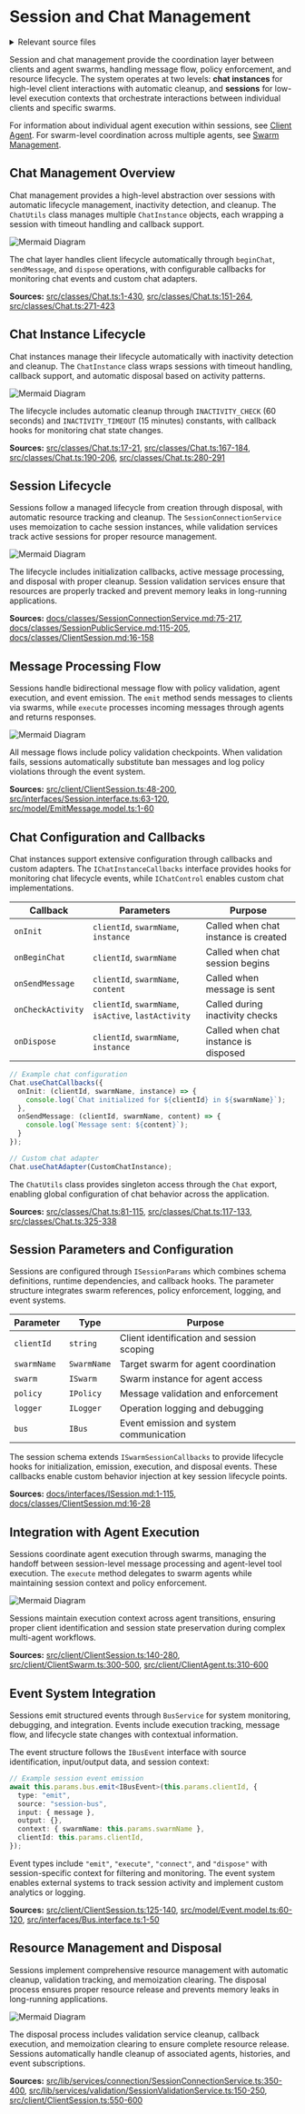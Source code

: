 # Session and Chat Management

<details>
<summary>Relevant source files</summary>

The following files were used as context for generating this wiki page:

- [docs/classes/AdapterUtils.md](docs/classes/AdapterUtils.md)
- [docs/classes/AgentConnectionService.md](docs/classes/AgentConnectionService.md)
- [docs/classes/AgentPublicService.md](docs/classes/AgentPublicService.md)
- [docs/classes/AgentValidationService.md](docs/classes/AgentValidationService.md)
- [docs/classes/ChatInstance.md](docs/classes/ChatInstance.md)
- [docs/classes/ChatUtils.md](docs/classes/ChatUtils.md)
- [docs/classes/ClientAgent.md](docs/classes/ClientAgent.md)
- [docs/classes/ClientOperator.md](docs/classes/ClientOperator.md)
- [docs/classes/ClientSession.md](docs/classes/ClientSession.md)
- [docs/classes/ExecutionValidationService.md](docs/classes/ExecutionValidationService.md)
- [docs/classes/HistoryConnectionService.md](docs/classes/HistoryConnectionService.md)
- [docs/classes/NavigationSchemaService.md](docs/classes/NavigationSchemaService.md)
- [docs/classes/SessionConnectionService.md](docs/classes/SessionConnectionService.md)
- [docs/classes/SessionPublicService.md](docs/classes/SessionPublicService.md)
- [docs/interfaces/IAgent.md](docs/interfaces/IAgent.md)
- [docs/interfaces/IAgentSchema.md](docs/interfaces/IAgentSchema.md)
- [docs/interfaces/IAgentSchemaCallbacks.md](docs/interfaces/IAgentSchemaCallbacks.md)
- [docs/interfaces/IAgentSchemaInternal.md](docs/interfaces/IAgentSchemaInternal.md)
- [docs/interfaces/IAgentSchemaInternalCallbacks.md](docs/interfaces/IAgentSchemaInternalCallbacks.md)
- [docs/interfaces/ICompletionSchema.md](docs/interfaces/ICompletionSchema.md)
- [docs/interfaces/IGlobalConfig.md](docs/interfaces/IGlobalConfig.md)
- [docs/interfaces/ISession.md](docs/interfaces/ISession.md)
- [docs/types/TChatInstanceCtor.md](docs/types/TChatInstanceCtor.md)
- [src/classes/Chat.ts](src/classes/Chat.ts)
- [src/functions/alias/addAgentNavigation.ts](src/functions/alias/addAgentNavigation.ts)
- [src/functions/alias/addTriageNavigation.ts](src/functions/alias/addTriageNavigation.ts)
- [src/template/createNavigateToAgent.ts](src/template/createNavigateToAgent.ts)
- [src/template/createNavigateToTriageAgent.ts](src/template/createNavigateToTriageAgent.ts)

</details>



Session and chat management provide the coordination layer between clients and agent swarms, handling message flow, policy enforcement, and resource lifecycle. The system operates at two levels: **chat instances** for high-level client interactions with automatic cleanup, and **sessions** for low-level execution contexts that orchestrate interactions between individual clients and specific swarms.

For information about individual agent execution within sessions, see [Client Agent](#2.1). For swarm-level coordination across multiple agents, see [Swarm Management](#2.2).

## Chat Management Overview

Chat management provides a high-level abstraction over sessions with automatic lifecycle management, inactivity detection, and cleanup. The `ChatUtils` class manages multiple `ChatInstance` objects, each wrapping a session with timeout handling and callback support.

![Mermaid Diagram](./diagrams\6_Session_and_Chat_Management_0.svg)

The chat layer handles client lifecycle automatically through `beginChat`, `sendMessage`, and `dispose` operations, with configurable callbacks for monitoring chat events and custom chat adapters.

**Sources:** [src/classes/Chat.ts:1-430](), [src/classes/Chat.ts:151-264](), [src/classes/Chat.ts:271-423]()

## Chat Instance Lifecycle

Chat instances manage their lifecycle automatically with inactivity detection and cleanup. The `ChatInstance` class wraps sessions with timeout handling, callback support, and automatic disposal based on activity patterns.

![Mermaid Diagram](./diagrams\6_Session_and_Chat_Management_2.svg)

The lifecycle includes automatic cleanup through `INACTIVITY_CHECK` (60 seconds) and `INACTIVITY_TIMEOUT` (15 minutes) constants, with callback hooks for monitoring chat state changes.

**Sources:** [src/classes/Chat.ts:17-21](), [src/classes/Chat.ts:167-184](), [src/classes/Chat.ts:190-206](), [src/classes/Chat.ts:280-291]()

## Session Lifecycle

Sessions follow a managed lifecycle from creation through disposal, with automatic resource tracking and cleanup. The `SessionConnectionService` uses memoization to cache session instances, while validation services track active sessions for proper resource management.

![Mermaid Diagram](./diagrams\6_Session_and_Chat_Management_3.svg)

The lifecycle includes initialization callbacks, active message processing, and disposal with proper cleanup. Session validation services ensure that resources are properly tracked and prevent memory leaks in long-running applications.

**Sources:** [docs/classes/SessionConnectionService.md:75-217](), [docs/classes/SessionPublicService.md:115-205](), [docs/classes/ClientSession.md:16-158]()

## Message Processing Flow

Sessions handle bidirectional message flow with policy validation, agent execution, and event emission. The `emit` method sends messages to clients via swarms, while `execute` processes incoming messages through agents and returns responses.

![Mermaid Diagram](./diagrams\6_Session_and_Chat_Management_4.svg)

All message flows include policy validation checkpoints. When validation fails, sessions automatically substitute ban messages and log policy violations through the event system.

**Sources:** [src/client/ClientSession.ts:48-200](), [src/interfaces/Session.interface.ts:63-120](), [src/model/EmitMessage.model.ts:1-60]()

## Chat Configuration and Callbacks

Chat instances support extensive configuration through callbacks and custom adapters. The `IChatInstanceCallbacks` interface provides hooks for monitoring chat lifecycle events, while `IChatControl` enables custom chat implementations.

| Callback | Parameters | Purpose |
|----------|------------|---------|
| `onInit` | `clientId`, `swarmName`, `instance` | Called when chat instance is created |
| `onBeginChat` | `clientId`, `swarmName` | Called when chat session begins |
| `onSendMessage` | `clientId`, `swarmName`, `content` | Called when message is sent |
| `onCheckActivity` | `clientId`, `swarmName`, `isActive`, `lastActivity` | Called during inactivity checks |
| `onDispose` | `clientId`, `swarmName`, `instance` | Called when chat instance is disposed |

```typescript
// Example chat configuration
Chat.useChatCallbacks({
  onInit: (clientId, swarmName, instance) => {
    console.log(`Chat initialized for ${clientId} in ${swarmName}`);
  },
  onSendMessage: (clientId, swarmName, content) => {
    console.log(`Message sent: ${content}`);
  }
});

// Custom chat adapter
Chat.useChatAdapter(CustomChatInstance);
```

The `ChatUtils` class provides singleton access through the `Chat` export, enabling global configuration of chat behavior across the application.

**Sources:** [src/classes/Chat.ts:81-115](), [src/classes/Chat.ts:117-133](), [src/classes/Chat.ts:325-338]()

## Session Parameters and Configuration

Sessions are configured through `ISessionParams` which combines schema definitions, runtime dependencies, and callback hooks. The parameter structure integrates swarm references, policy enforcement, logging, and event systems.

| Parameter | Type | Purpose |
|-----------|------|---------|
| `clientId` | `string` | Client identification and session scoping |
| `swarmName` | `SwarmName` | Target swarm for agent coordination |
| `swarm` | `ISwarm` | Swarm instance for agent access |
| `policy` | `IPolicy` | Message validation and enforcement |
| `logger` | `ILogger` | Operation logging and debugging |
| `bus` | `IBus` | Event emission and system communication |

The session schema extends `ISwarmSessionCallbacks` to provide lifecycle hooks for initialization, emission, execution, and disposal events. These callbacks enable custom behavior injection at key session lifecycle points.

**Sources:** [docs/interfaces/ISession.md:1-115](), [docs/classes/ClientSession.md:16-28]()

## Integration with Agent Execution

Sessions coordinate agent execution through swarms, managing the handoff between session-level message processing and agent-level tool execution. The `execute` method delegates to swarm agents while maintaining session context and policy enforcement.

![Mermaid Diagram](./diagrams\6_Session_and_Chat_Management_5.svg)

Sessions maintain execution context across agent transitions, ensuring proper client identification and session state preservation during complex multi-agent workflows.

**Sources:** [src/client/ClientSession.ts:140-280](), [src/client/ClientSwarm.ts:300-500](), [src/client/ClientAgent.ts:310-600]()

## Event System Integration

Sessions emit structured events through `BusService` for system monitoring, debugging, and integration. Events include execution tracking, message flow, and lifecycle state changes with contextual information.

The event structure follows the `IBusEvent` interface with source identification, input/output data, and session context:

```typescript
// Example session event emission
await this.params.bus.emit<IBusEvent>(this.params.clientId, {
  type: "emit",
  source: "session-bus", 
  input: { message },
  output: {},
  context: { swarmName: this.params.swarmName },
  clientId: this.params.clientId,
});
```

Event types include `"emit"`, `"execute"`, `"connect"`, and `"dispose"` with session-specific context for filtering and monitoring. The event system enables external systems to track session activity and implement custom analytics or logging.

**Sources:** [src/client/ClientSession.ts:125-140](), [src/model/Event.model.ts:60-120](), [src/interfaces/Bus.interface.ts:1-50]()

## Resource Management and Disposal

Sessions implement comprehensive resource management with automatic cleanup, validation tracking, and memoization clearing. The disposal process ensures proper resource release and prevents memory leaks in long-running applications.

![Mermaid Diagram](./diagrams\6_Session_and_Chat_Management_6.svg)

The disposal process includes validation service cleanup, callback execution, and memoization clearing to ensure complete resource release. Sessions automatically handle cleanup of associated agents, histories, and event subscriptions.

**Sources:** [src/lib/services/connection/SessionConnectionService.ts:350-400](), [src/lib/services/validation/SessionValidationService.ts:150-250](), [src/client/ClientSession.ts:550-600]()